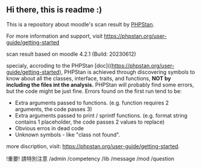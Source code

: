 ## Hi there, this is readme :)

This is a repository about moodle's scan result by [PHPStan](https://phpstan.org/).

For more information and support, visit https://phpstan.org/user-guide/getting-started 

scan result based on moodle 4.2.1 (Build: 20230612)

specialy, accroding to the PHPStan [doc]((https://phpstan.org/user-guide/getting-started), PHPStan is achieved through discovering symbols to know about all the classes, interface,
traits, and functions, **NOT by including the files int the analysis.**
PHPStan will probably find some errors, but the code might be just fine.
Errors found on the first run tend to be:
- Extra arguments passed to functions. (e.g. function requires 2 arguments, the code passes 3)
- Extra arguments passed to print / sprintf functions. (e.g. format string contains 1 placeholder, the code passes 2 values to replace)
- Obvious erros in dead code
- Unknown symbols - like "class not found".

more discription, visit: https://phpstan.org/user-guide/getting-started.

!重要! 請特別注意 /admin /competency /lib /message /mod /question